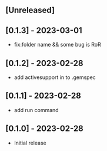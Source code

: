 ## [Unreleased]

## [0.1.3] - 2023-03-01

- fix:folder name && some bug is RoR

## [0.1.2] - 2023-02-28

- add activesupport in to .gemspec

## [0.1.1] - 2023-02-28

- add run command

## [0.1.0] - 2023-02-28

- Initial release